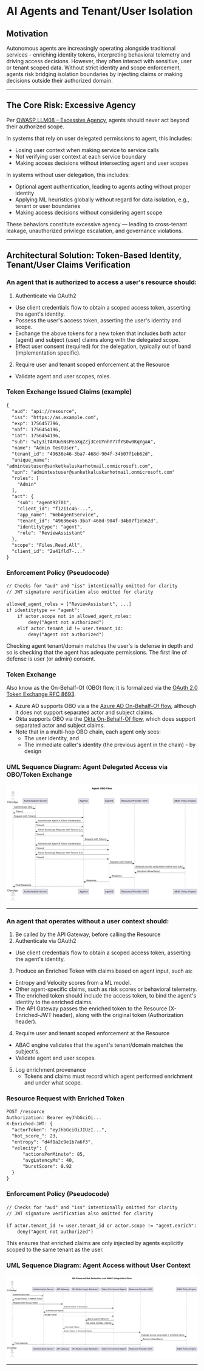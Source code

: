 # AI Agents and Tenant/User Isolation

## Motivation

Autonomous agents are increasingly operating alongside traditional services - enriching identity tokens, interpreting behavioral telemetry and driving access decisions. 
However, they often interact with sensitive, user or tenant scoped data. Without strict identity and scope enforcement, agents risk bridging isolation boundaries by 
injecting claims or making decisions outside their authorized domain.

---

## The Core Risk: Excessive Agency

Per [OWASP LLM08 – Excessive Agency](https://genai.owasp.org/llmrisk2023-24/llm08-excessive-agency/), agents should never act beyond their authorized scope. 

In systems that rely on user delegated permissions to agent, this includes:
- Losing user context when making service to service calls
- Not verifying user context at each service boundary
- Making access decisions without intersecting agent and user scopes

In systems without user delegation, this includes:
- Optional agent authentication, leading to agents acting without proper identity
- Applying ML heuristics globally without regard for data isolation, e.g., tenant or user boundaries
- Making access decisions without considering agent scope

These behaviors constitute excessive agency — leading to cross-tenant leakage, unauthorized privilege escalation, and governance violations.

---

## Architectural Solution: Token-Based Identity, Tenant/User Claims Verification

### An agent that is authorized to access a user's resource should:
1. Authenticate via OAuth2
- Use client credentials flow to obtain a scoped access token, asserting the agent's identity.
- Possess the user's access token, asserting the user's identity and scope.
- Exchange the above tokens for a new token that includes both actor (agent) and subject (user) claims along with the delegated scope.
- Effect user consent (required) for the delegation, typically out of band (implementation specific).
2. Require user and tenant scoped enforcement at the Resource
- Validate agent and user scopes, roles.

### Token Exchange Issued Claims (example)
```
{
  "aud": "api://resource",
  "iss": "https://as.example.com",
  "exp": 1756457796,
  "nbf": 1756454196,
  "iat": 1756454196,
  "sub": "wIy3itAYUu5NsPeaXqZZj3CeUYnhY77fYS0w0KqYgaA",
  "name": "Admin TestUser",
  "tenant_id": "49636e46-3ba7-468d-904f-34b07f1eb62d",
  "unique_name": "admintestuser@sanketkaluskarhotmail.onmicrosoft.com",
  "upn": "admintestuser@sanketkaluskarhotmail.onmicrosoft.com"
  "roles": [
    "Admin"
  ],
  "act": {
    "sub": "agent92701",
    "client_id": "f1211c46-...",
    "app_name": "WebAgentService",
    "tenant_id": "49636e46-3ba7-468d-904f-34b07f1eb62d",
    "identitytype": "agent",
    "role": "ReviewAssistant"
  },
  "scope": "Files.Read.All",
  "client_id": "2a41fld7-..."
}
```

### Enforcement Policy (Pseudocode)
```
// Checks for "aud" and "iss" intentionally omitted for clarity
// JWT signature verification also omitted for clarity

allowed_agent_roles = ["ReviewAssistant", ...]
if identitytype == "agent":
    if actor.scope not in allowed_agent_roles:
        deny("Agent not authorized")
    elif actor.tenant_id != user.tenant_id:
        deny("Agent not authorized")
```
Checking agent tenant/domain matches the user's is defense in depth and so is checking that the agent has adequate permissions. 
The first line of defense is user (or admin) consent.

### Token Exchange
Also know as the On-Behalf-Of (OBO) flow, it is formalized via the [OAuth 2.0 Token Exchange RFC 8693](https://datatracker.ietf.org/doc/html/rfc8693).
- Azure AD supports OBO via a the [Azure AD On-Behalf-Of flow](https://learn.microsoft.com/en-us/entra/identity-platform/v2-oauth2-on-behalf-of-flow), 
although it does not support separated actor and subject claims. 
- Okta supports OBO via the [Okta On-Behalf-Of flow](https://developer.okta.com/docs/guides/set-up-token-exchange/main/), which does support separated actor and subject claims.
- Note that in a multi-hop OBO chain, each agent only sees:
  - The user identity, and 
  - The immediate caller's identity (the previous agent in the chain) - by design


### UML Sequence Diagram: Agent Delegated Access via OBO/Token Exchange
![Agent OBO Access](AgentObo.png)

---

### An agent that operates without a user context should:
1. Be called by the API Gateway, before calling the Resource
2. Authenticate via OAuth2
- Use client credentials flow to obtain a scoped access token, asserting the agent's identity.
3. Produce an Enriched Token with claims based on agent input, such as:
- Entropy and Velocity scores from a ML model.
- Other agent-specific claims, such as risk scores or behavioral telemetry.
- The enriched token should include the access token, to bind the agent's identity to the enriched claims.
- The API Gateway passes the enriched token to the Resource (X-Enriched-JWT header), along with the original token (Authorization header).
4. Require user and tenant scoped enforcement at the Resource
- ABAC engine validates that the agent's tenant/domain matches the subject's.
- Validate agent and user scopes.
5. Log enrichment provenance
    - Tokens and claims must record which agent performed enrichment and under what scope.

### Resource Request with Enriched Token
```
POST /resource
Authorization: Bearer eyJhbGciOi...
X-Enriched-JWT: {
  "actorToken": "eyJhbGciOiJIUzI...",
  "bot_score_": 23,
  "entropy": "d4f8a2c9e1b7a6f3",
  "velocity": {
      "actionsPerMinute": 85,
      "avgLatencyMs": 40,
      "burstScore": 0.92
  }
}
```

### Enforcement Policy (Pseudocode)
```
// Checks for "aud" and "iss" intentionally omitted for clarity
// JWT signature verification also omitted for clarity

if actor.tenant_id != user.tenant_id or actor.scope != "agent.enrich":
    deny("Agent not authorized")
```
This ensures that enriched claims are only injected by agents explicitly scoped to the same tenant as the user.

### UML Sequence Diagram: Agent Access without User Context
![Scoped AI Agent Access](ScopedAIAgentAccess.png)

---
